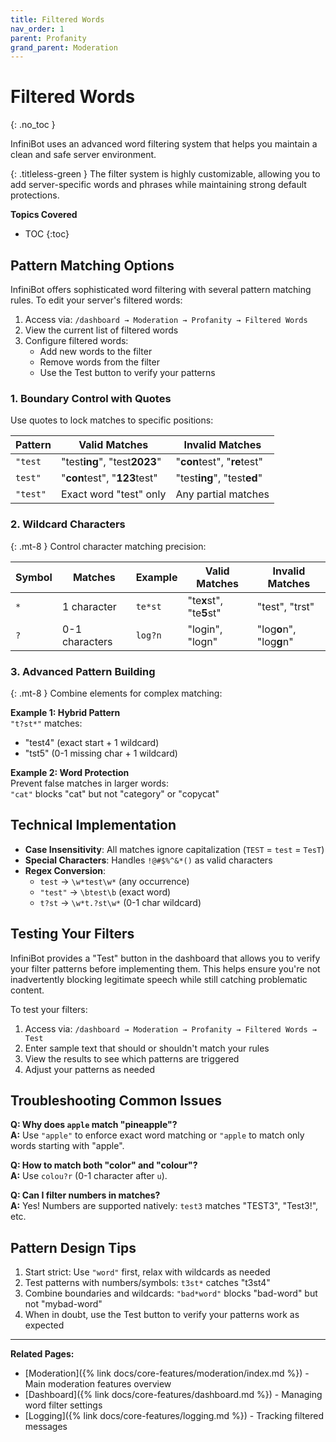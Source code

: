 ```yaml
---
title: Filtered Words
nav_order: 1
parent: Profanity
grand_parent: Moderation
---
```


# Filtered Words
{: .no_toc }

InfiniBot uses an advanced word filtering system that helps you maintain a clean and safe server environment.

{: .titleless-green }
The filter system is highly customizable, allowing you to add server-specific words and phrases while maintaining strong default protections.

**Topics Covered**
- TOC
{:toc}

## Pattern Matching Options

InfiniBot offers sophisticated word filtering with several pattern matching rules. To edit your server's filtered words:
1. Access via: `/dashboard → Moderation → Profanity → Filtered Words`
2. View the current list of filtered words
3. Configure filtered words:
   - Add new words to the filter
   - Remove words from the filter
   - Use the Test button to verify your patterns

### 1. Boundary Control with Quotes

Use quotes to lock matches to specific positions:

| Pattern | Valid Matches | Invalid Matches |
|---------|--------------|-----------------|
| `"test` | "test**ing**", "test**2023**" | "**con**test", "**re**test" |
| `test"` | "**con**test", "**123**test" | "test**ing**", "test**ed**" |
| `"test"` | Exact word "test" only | Any partial matches |


### 2. Wildcard Characters
{: .mt-8 }
Control character matching precision:

| Symbol | Matches | Example | Valid Matches | Invalid Matches |
|--------|---------|---------|--------------|-----------------|
| `*` | 1 character | `te*st` | "te**x**st", "te**5**st" | "test", "trst" |
| `?` | 0-1 characters | `log?n` | "login", "logn" | "log**o**n", "log**g**n" |

### 3. Advanced Pattern Building
{: .mt-8 }
Combine elements for complex matching:

**Example 1: Hybrid Pattern**  
`"t?st*"` matches:
- "test4" (exact start + 1 wildcard)
- "tst5" (0-1 missing char + 1 wildcard)

**Example 2: Word Protection**  
Prevent false matches in larger words:  
`"cat"` blocks "cat" but not "category" or "copycat"

## Technical Implementation

- **Case Insensitivity**: All matches ignore capitalization (`TEST` = `test` = `TesT`)
- **Special Characters**: Handles `!@#$%^&*()` as valid characters
- **Regex Conversion**:
  - `test` → `\w*test\w*` (any occurrence)
  - `"test"` → `\btest\b` (exact word)
  - `t?st` → `\w*t.?st\w*` (0-1 char wildcard)

## Testing Your Filters

InfiniBot provides a "Test" button in the dashboard that allows you to verify your filter patterns before implementing them. This helps ensure you're not inadvertently blocking legitimate speech while still catching problematic content.

To test your filters:
1. Access via: `/dashboard → Moderation → Profanity → Filtered Words → Test`
2. Enter sample text that should or shouldn't match your rules
3. View the results to see which patterns are triggered
4. Adjust your patterns as needed

## Troubleshooting Common Issues

**Q: Why does `apple` match "pineapple"?**  
**A:** Use `"apple"` to enforce exact word matching or `"apple` to match only words starting with "apple".

**Q: How to match both "color" and "colour"?**  
**A:** Use `colou?r` (0-1 character after `u`).

**Q: Can I filter numbers in matches?**  
**A:** Yes! Numbers are supported natively: `test3` matches "TEST3", "Test3!", etc.

## Pattern Design Tips

1. Start strict: Use `"word"` first, relax with wildcards as needed
2. Test patterns with numbers/symbols: `t3st*` catches "t3st4"
3. Combine boundaries and wildcards: `"bad*word"` blocks "bad-word" but not "mybad-word"
4. When in doubt, use the Test button to verify your patterns work as expected

---

**Related Pages:**
- [Moderation]({% link docs/core-features/moderation/index.md %}) - Main moderation features overview
- [Dashboard]({% link docs/core-features/dashboard.md %}) - Managing word filter settings
- [Logging]({% link docs/core-features/logging.md %}) - Tracking filtered messages
